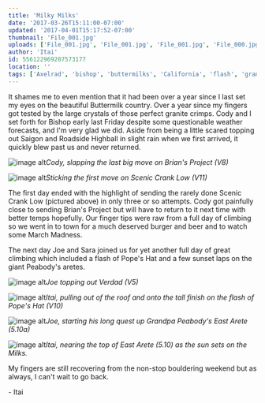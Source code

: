 ```yaml
---
title: 'Milky Milks'
date: '2017-03-26T15:11:00-07:00'
updated: '2017-04-01T15:17:52-07:00'
thumbnail: 'File_001.jpg'
uploads: ['File_001.jpg', 'File_001.jpg', 'File_001.jpg', 'File_000.jpg']
author: 'Itai'
id: 556122969207573177
location: ''
tags: ['Axelrad', 'bishop', 'buttermilks', 'California', 'flash', 'granite', 'highball', 'Itai']
---
```


It shames me to even mention that it had been over a year since I last set my eyes on the beautiful Buttermilk country. Over a year since my fingers got tested by the large crystals of those perfect granite crimps. Cody and I set forth for Bishop early last Friday despite some questionable weather forecasts, and I'm very glad we did.
Aside from being a little scared topping out Saigon and Roadside Highball in slight rain when we first arrived, it quickly blew past us and never returned.

![image alt](uploads/File_000(4).jpg)*Cody, slapping the last big move on Brian's Project (V8)*

![image alt](uploads/File_000(3).jpg)*Sticking the first move on Scenic Crank Low (V11)*

The first day ended with the highlight of sending the rarely done Scenic Crank Low (pictured above) in only three or so attempts. Cody got painfully close to sending Brian's Project but will have to return to it next time with better temps hopefully. Our finger tips were raw from a full day of climbing so we went in to town for a much deserved burger and beer and to watch some March Madness.

The next day Joe and Sara joined us for yet another full day of great climbing which included a flash of Pope's Hat and a few sunset laps on the giant Peabody's aretes.

![image alt](uploads/File_000(2).jpg)*Joe topping out Verdad (V5)*

![image alt](uploads/File_001.jpg)*Itai, pulling out of the roof and onto the tall finish on the flash of Pope's Hat (V10)*

![image alt](uploads/File_000(1).jpg)*Joe, starting his long quest up Grandpa Peabody's East Arete (5.10a)*

![image alt](uploads/File_000.jpg)*Itai, nearing the top of East Arete (5.10) as the sun sets on the Milks.*

My fingers are still recovering from the non-stop bouldering weekend but as always, I can't wait to go back.

\- Itai
